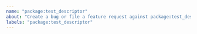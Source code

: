 ```yaml
---
name: "package:test_descriptor"
about: "Create a bug or file a feature request against package:test_descriptor."
labels: "package:test_descriptor"
---
```

